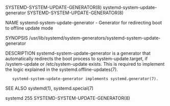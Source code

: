 SYSTEMD-SYSTEM-UPDATE-GENERATOR(8)				systemd-system-update-generator				    SYSTEMD-SYSTEM-UPDATE-GENERATOR(8)

NAME
       systemd-system-update-generator - Generator for redirecting boot to offline update mode

SYNOPSIS
       /usr/lib/systemd/system-generators/systemd-system-update-generator

DESCRIPTION
       systemd-system-update-generator is a generator that automatically redirects the boot process to system-update.target, if /system-update or
       /etc/system-update exists. This is required to implement the logic explained in the systemd.offline-updates(7).

       systemd-system-update-generator implements systemd.generator(7).

SEE ALSO
       systemd(1), systemd.special(7)

systemd 255														    SYSTEMD-SYSTEM-UPDATE-GENERATOR(8)
